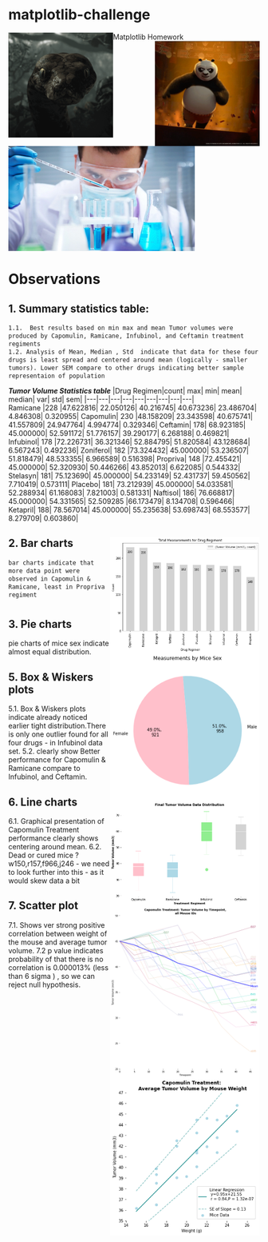 # matplotlib-challenge
Matplotlib Homework
  <img src="/Images/anaconda.gif" align="left" width="210"/>
  <img src="/Images/panda.gif" align="right" width="210"/>
  <img src="/Images/Laboratory.jpg" align="center" height="210"/>

# Observations
## 1. Summary statistics table:

    1.1.  Best results based on min max and mean Tumor volumes were produced by Capomulin, Ramicane, Infubinol, and Ceftamin treatment regiments
    1.2. Analysis of Mean, Median , Std  indicate that data for these four drugs is least spread and centered around mean (logically - smaller tumors). Lower SEM compare to other drugs indicating better sample representaion of population
    
   **_Tumor Volume Statistics table_**
|Drug Regimen|count|	max|	min|	mean|	median|	var|	std|	sem|
|---|---|---|---|---|---|---|---|---|						
Ramicane	|228	|47.622816|	22.050126|	40.216745|	40.673236|	23.486704|	4.846308|	0.320955|
Capomulin|	230	|48.158209|	23.343598|	40.675741|	41.557809|	24.947764|	4.994774|	0.329346|
Ceftamin|	178|	68.923185|	45.000000|	52.591172|	51.776157|	39.290177|	6.268188|	0.469821|
Infubinol|	178	|72.226731|	36.321346|	52.884795|	51.820584|	43.128684|	6.567243|	0.492236|
Zoniferol|	182	|73.324432|	45.000000|	53.236507|	51.818479|	48.533355|	6.966589|	0.516398|
Propriva|	148	|72.455421|	45.000000|	52.320930|	50.446266|	43.852013|	6.622085|	0.544332|
Stelasyn|	181|	75.123690|	45.000000|	54.233149|	52.431737|	59.450562|	7.710419|	0.573111|
Placebo|	181|	73.212939|	45.000000|	54.033581|	52.288934|	61.168083|	7.821003|	0.581331|
Naftisol|	186|	76.668817|	45.000000|	54.331565|	52.509285	|66.173479|	8.134708|	0.596466|
Ketapril|	188|	78.567014|	45.000000|	55.235638|	53.698743|	68.553577|	8.279709|	0.603860|

## 2. Bar charts  <img src="Images/barchart.png" align="right" width="300"/>
    bar charts indicate that more data point were observed in Capomulin & Ramicane, least in Propriva regiment
#
#
#
## 3. Pie charts  
 <img src="Images/piechart.png" align="right" width="300"/>
    pie charts of mice sex indicate almost equal distribution.


## 5. Box & Wiskers plots 
<img src="Images/boxchart.png" align="right" width="300"/>
    5.1. Box & Wiskers plots indicate already noticed earlier tight distribution.There is only one outlier found for all four drugs - in Infubinol data set. 
    5.2. clearly show Better performance for Capomulin & Ramicane compare to Infubinol, and Ceftamin.

## 6. Line charts
<img src="Images/linechart.png" align="right" width="300"/>
    6.1. Graphical presentation of Capomulin Treatment performance clearly shows centering around mean.
    6.2. Dead or cured mice ? w150,r157,f966,j246 - we need to look further into this - as it would skew data a bit

## 7. Scatter plot
<img src="Images/scatterchart.png" align="right" width="300"/>
    7.1. Shows ver strong positive correlation between weight of the mouse and average tumor volume.
    7.2  p value indicates probability of that there is no correlation is 0.000013% (less than 6 sigma ) , so we can reject null hypothesis.

